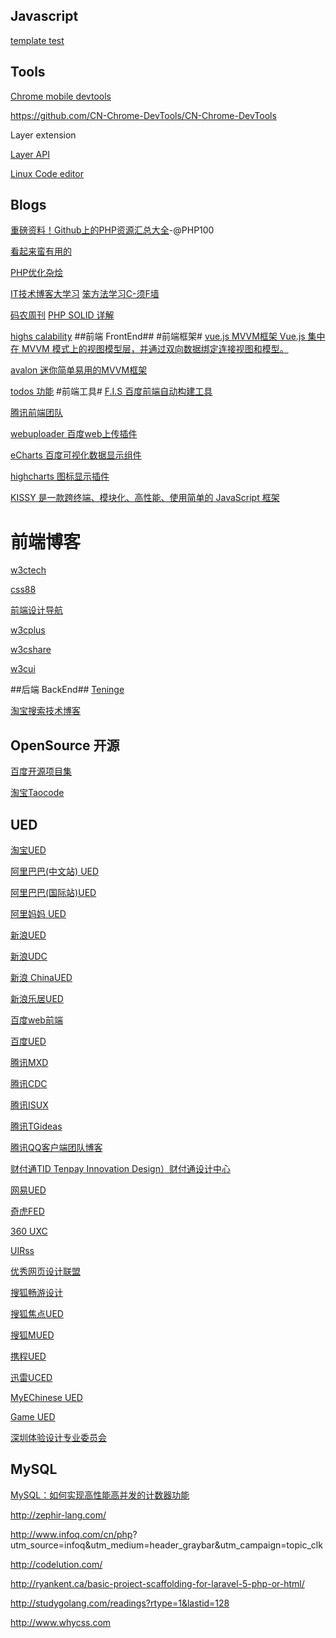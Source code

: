 ## Javascript ##

[template test ](http://jstemplates.sinaapp.com/)

## Tools ##

[Chrome mobile devtools](https://developer.chrome.com/home)

https://github.com/CN-Chrome-DevTools/CN-Chrome-DevTools

Layer extension

[Layer API](http://sentsin.com/jquery/layer/api.html)

[Linux Code editor](http://www.codeceo.com/article/5-best-linux-code-editor.html)

## Blogs ##
[重磅资料！Github上的PHP资源汇总大全](http://www.php100.com/html/dujia/2015/0105/8267.html)-@PHP100

[看起来蛮有用的](http://www.happyasdw.tk/205.html)

[PHP优化杂烩](http://huoding.com/2014/12/25/398)

[ IT技术博客大学习](http://www.blogread.cn/daohang/)
[笨方法学习C-须F墙](http://c.learncodethehardway.org/book/)

[码农周刊](http://weekly.manong.io/issues/1)
[PHP SOLID 详解](http://code.tutsplus.com/tutorials/solid-part-1-the-single-responsibility-principle--net-36074)

[highs calability](http://highscalability.com/)
##前端 FrontEnd##
#前端框架#
[vue.js MVVM框架 Vue.js 集中在 MVVM 模式上的视图模型层，并通过双向数据绑定连接视图和模型。](https://github.com/vuejs)

[avalon 迷你简单易用的MVVM框架](https://github.com/RubyLouvre/avalon)

[todos 功能](http://todomvc.com/)
#前端工具#
[F.I.S 百度前端自动构建工具](http://fis.baidu.com/)

[腾讯前端团队](http://www.alloyteam.com/)

[webuploader 百度web上传插件](http://fex.baidu.com/webuploader/)

[eCharts 百度可视化数据显示组件](http://echarts.baidu.com/)

[highcharts 图标显示插件](http://www.highcharts.com/)

[KISSY 是一款跨终端、模块化、高性能、使用简单的 JavaScript 框架](http://docs.kissyui.com/)
# 前端博客 #
[w3ctech](http://www.w3ctech.com/)

[css88](http://www.css88.com/)

[前端设计导航](http://www.niudana.com/)

[w3cplus ](http://www.w3cplus.com/)

[w3cshare ](http://w3cshare.com/)

[w3cui ](http://www.w3cui.com/)

##后端 BackEnd##
[Teninge](http://tengine.taobao.org/)

[淘宝搜索技术博客](http://www.searchtb.com/)
## OpenSource 开源 ##
[百度开源项目集](http://efe.baidu.com/)

[淘宝Taocode](http://code.taobao.org)

## UED ##
[淘宝UED](http://ued.taobao.org/blog/)

[阿里巴巴(中文站) UED](http://www.aliued.cn/)

[阿里巴巴(国际站)UED](http://www.aliued.com/)

[阿里妈妈 UED](http://mux.alimama.com/)

[新浪UED](http://ued.sina.com/)

[新浪UDC](http://udc.weibo.com/)

[新浪 ChinaUED](http://blog.sina.com.cn/chinaued)

[新浪乐居UED](http://ucd.leju.com/)

[百度web前端](http://fex.baidu.com/)

[百度UED](http://ued.baidu.com/)

[腾讯MXD](http://mxd.tencent.com/)

[腾讯CDC](http://cdc.tencent.com/)

[腾讯ISUX](http://isux.tencent.com/)

[腾讯TGideas](http://tgideas.qq.com/)

[腾讯QQ客户端团队博客](http://impd.tencent.com/)

[财付通TID Tenpay Innovation Design）财付通设计中心](http://tid.tenpay.com/)

[网易UED](http://uedc.163.com/)

[奇虎FED](http://www.75team.com/)

[360 UXC](http://uxc.360.cn/)


[UIRss](http://www.uirss.com/)

[优秀网页设计联盟](http://www.uisdc.com/)

[搜狐畅游设计](http://vc.changyou.com/index.shtml)

[搜狐焦点UED](http://ued.focus.cn/wordpress/)

[搜狐MUED](http://mued.sohu.com/)

[携程UED](http://ued.ctrip.com/blog/)

[迅雷UCED](http://cued.xunlei.com/)

[MyEChinese  UED](http://ued.myechinese.com/)

[Game UED](http://www.gameued.com/)

[深圳体验设计专业委员会](http://www.uxdc.org/)

## MySQL ##

[MySQL：如何实现高性能高并发的计数器功能](http://ourmysql.com/archives/1366)

http://zephir-lang.com/

http://www.infoq.com/cn/php?
utm_source=infoq&utm_medium=header_graybar&utm_campaign=topic_clk

http://codelution.com/

http://ryankent.ca/basic-project-scaffolding-for-laravel-5-php-or-html/

http://studygolang.com/readings?rtype=1&lastid=128

http://www.whycss.com

